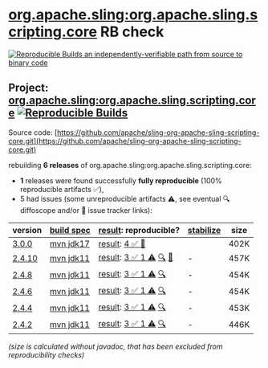 [org.apache.sling:org.apache.sling.scripting.core](https://central.sonatype.com/artifact/org.apache.sling/org.apache.sling.scripting.core/versions) RB check
=======

[![Reproducible Builds](https://reproducible-builds.org/images/logos/rb.svg) an independently-verifiable path from source to binary code](https://reproducible-builds.org/)

## Project: [org.apache.sling:org.apache.sling.scripting.core](https://central.sonatype.com/artifact/org.apache.sling/org.apache.sling.scripting.core/versions) [![Reproducible Builds](https://img.shields.io/endpoint?url=https://raw.githubusercontent.com/jvm-repo-rebuild/reproducible-central/master/content/org/apache/sling/org.apache.sling.scripting.core/badge.json)](https://github.com/jvm-repo-rebuild/reproducible-central/blob/master/content/org/apache/sling/org.apache.sling.scripting.core/README.md)

Source code: [https://github.com/apache/sling-org-apache-sling-scripting-core.git](https://github.com/apache/sling-org-apache-sling-scripting-core.git)

rebuilding **6 releases** of org.apache.sling:org.apache.sling.scripting.core:
- **1** releases were found successfully **fully reproducible** (100% reproducible artifacts :white_check_mark:),
- 5 had issues (some unreproducible artifacts :warning:, see eventual :mag: diffoscope and/or :memo: issue tracker links):

| version | [build spec](/BUILDSPEC.md) | [result](https://reproducible-builds.org/docs/jvm/): reproducible? | [stabilize](https://github.com/google/oss-rebuild/blob/main/cmd/stabilize/README.md) | size |
| -- | --------- | ------ | ------ | -- |
| [3.0.0](https://central.sonatype.com/artifact/org.apache.sling/org.apache.sling.scripting.core/3.0.0/pom) | [mvn jdk17](org.apache.sling.scripting.core-3.0.0.buildspec) | [result](org.apache.sling.scripting.core-3.0.0.buildinfo): [4 :white_check_mark: ](org.apache.sling.scripting.core-3.0.0.buildcompare) [:memo:](https://issues.apache.org/jira/browse/SLING-12422) | | 402K |
| [2.4.10](https://central.sonatype.com/artifact/org.apache.sling/org.apache.sling.scripting.core/2.4.10/pom) | [mvn jdk11](org.apache.sling.scripting.core-2.4.10.buildspec) | [result](org.apache.sling.scripting.core-2.4.10.buildinfo): [3 :white_check_mark:  1 :warning:](org.apache.sling.scripting.core-2.4.10.buildcompare) [:mag:](org.apache.sling.scripting.core-2.4.10.diffoscope) [:memo:](https://issues.apache.org/jira/browse/SLING-12422) | - | 457K |
| [2.4.8](https://central.sonatype.com/artifact/org.apache.sling/org.apache.sling.scripting.core/2.4.8/pom) | [mvn jdk11](org.apache.sling.scripting.core-2.4.8.buildspec) | [result](org.apache.sling.scripting.core-2.4.8.buildinfo): [3 :white_check_mark:  1 :warning:](org.apache.sling.scripting.core-2.4.8.buildcompare) [:mag:](org.apache.sling.scripting.core-2.4.8.diffoscope) | - | 454K |
| [2.4.6](https://central.sonatype.com/artifact/org.apache.sling/org.apache.sling.scripting.core/2.4.6/pom) | [mvn jdk11](org.apache.sling.scripting.core-2.4.6.buildspec) | [result](org.apache.sling.scripting.core-2.4.6.buildinfo): [3 :white_check_mark:  1 :warning:](org.apache.sling.scripting.core-2.4.6.buildcompare) [:mag:](org.apache.sling.scripting.core-2.4.6.diffoscope) | - | 454K |
| [2.4.4](https://central.sonatype.com/artifact/org.apache.sling/org.apache.sling.scripting.core/2.4.4/pom) | [mvn jdk11](org.apache.sling.scripting.core-2.4.4.buildspec) | [result](org.apache.sling.scripting.core-2.4.4.buildinfo): [3 :white_check_mark:  1 :warning:](org.apache.sling.scripting.core-2.4.4.buildcompare) [:mag:](org.apache.sling.scripting.core-2.4.4.diffoscope) | - | 453K |
| [2.4.2](https://central.sonatype.com/artifact/org.apache.sling/org.apache.sling.scripting.core/2.4.2/pom) | [mvn jdk11](org.apache.sling.scripting.core-2.4.2.buildspec) | [result](org.apache.sling.scripting.core-2.4.2.buildinfo): [3 :white_check_mark:  1 :warning:](org.apache.sling.scripting.core-2.4.2.buildcompare) [:mag:](org.apache.sling.scripting.core-2.4.2.diffoscope) | - | 446K |

<i>(size is calculated without javadoc, that has been excluded from reproducibility checks)</i>
